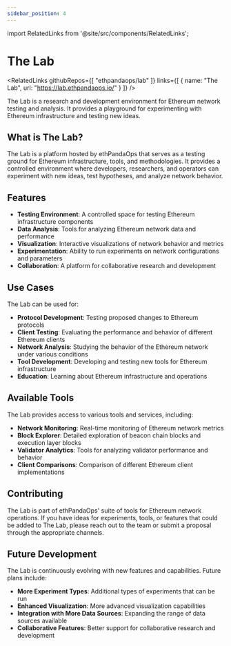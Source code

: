 ```yaml
---
sidebar_position: 4
---
```

import RelatedLinks from '@site/src/components/RelatedLinks';

# The Lab

<RelatedLinks 
  githubRepos={[
    "ethpandaops/lab"
  ]}
  links={[
    {
      name: "The Lab",
      url: "https://lab.ethpandaops.io/"
    }
  ]}
/>

The Lab is a research and development environment for Ethereum network testing and analysis. It provides a playground for experimenting with Ethereum infrastructure and testing new ideas.

## What is The Lab?

The Lab is a platform hosted by ethPandaOps that serves as a testing ground for Ethereum infrastructure, tools, and methodologies. It provides a controlled environment where developers, researchers, and operators can experiment with new ideas, test hypotheses, and analyze network behavior.

## Features

- **Testing Environment**: A controlled space for testing Ethereum infrastructure components
- **Data Analysis**: Tools for analyzing Ethereum network data and performance
- **Visualization**: Interactive visualizations of network behavior and metrics
- **Experimentation**: Ability to run experiments on network configurations and parameters
- **Collaboration**: A platform for collaborative research and development

## Use Cases

The Lab can be used for:

- **Protocol Development**: Testing proposed changes to Ethereum protocols
- **Client Testing**: Evaluating the performance and behavior of different Ethereum clients
- **Network Analysis**: Studying the behavior of the Ethereum network under various conditions
- **Tool Development**: Developing and testing new tools for Ethereum infrastructure
- **Education**: Learning about Ethereum infrastructure and operations

## Available Tools

The Lab provides access to various tools and services, including:

- **Network Monitoring**: Real-time monitoring of Ethereum network metrics
- **Block Explorer**: Detailed exploration of beacon chain blocks and execution layer blocks
- **Validator Analytics**: Tools for analyzing validator performance and behavior
- **Client Comparisons**: Comparison of different Ethereum client implementations

## Contributing

The Lab is part of ethPandaOps' suite of tools for Ethereum network operations. If you have ideas for experiments, tools, or features that could be added to The Lab, please reach out to the team or submit a proposal through the appropriate channels.

## Future Development

The Lab is continuously evolving with new features and capabilities. Future plans include:

- **More Experiment Types**: Additional types of experiments that can be run
- **Enhanced Visualization**: More advanced visualization capabilities
- **Integration with More Data Sources**: Expanding the range of data sources available
- **Collaborative Features**: Better support for collaborative research and development
